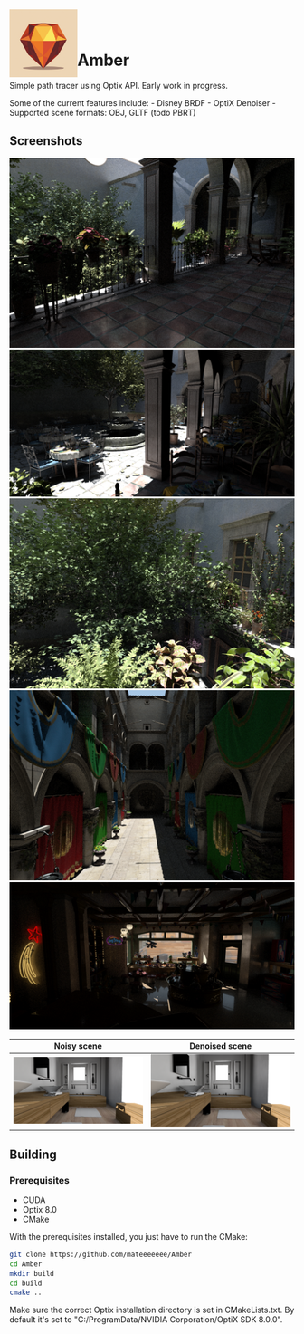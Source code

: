 <img align="left" src="Amber/Resources/Icons/amberlogo.png" width="120px"/>
<br/><br/>

# Amber

Simple path tracer using Optix API. Early work in progress. 

Some of the current features include:
	- Disney BRDF
	- OptiX Denoiser
	- Supported scene formats: OBJ, GLTF (todo PBRT)

## Screenshots
![](Amber/Saved/Screenshots/sanmiguel.png "San Miguel") 
![](Amber/Saved/Screenshots/sanmiguel2.png "San Miguel") 
![](Amber/Saved/Screenshots/sanmiguel3.png "San Miguel") 
![](Amber/Saved/Screenshots/sponza.png "Sponza") 
![](Amber/Saved/Screenshots/toyshop.png "Toy Shop") 

| Noisy scene |  Denoised scene |
|---|---|
|  ![](Amber/Saved/Screenshots/noisy.png) | ![](Amber/Saved/Screenshots/denoised.png) |

## Building
### Prerequisites
* CUDA
* Optix 8.0
* CMake

With the prerequisites installed, you just have to run the CMake:

``` sh
git clone https://github.com/mateeeeeee/Amber
cd Amber
mkdir build
cd build
cmake ..
```
Make sure the correct Optix installation directory is set in CMakeLists.txt. By default it's set to "C:/ProgramData/NVIDIA Corporation/OptiX SDK 8.0.0".


